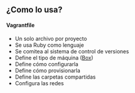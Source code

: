 ## ¿Como lo usa? 
<h4><span class="fragment">Vagrantfile</span></h4> 

<ul>
<span class="fragment"><li> Un solo archivo por proyecto</li></span>
<span class="fragment"><li> Se usa Ruby como lenguaje</li></span>
<span class="fragment"><li> Se comitea al sistema de control de versiones</li></span>
<span class="fragment"><li> Define el tipo de máquina (<a href="https://app.vagrantup.com/boxes/search" target="_blank">Box</a>)</li></span>
<span class="fragment"><li> Define cómo configurarla</li></span>
<span class="fragment"><li> Define cómo provisionarla</li></span>
<span class="fragment"><li> Define las carpetas compartidas</li></span>
<span class="fragment"><li> Configura las redes</li></span>
</ul>
